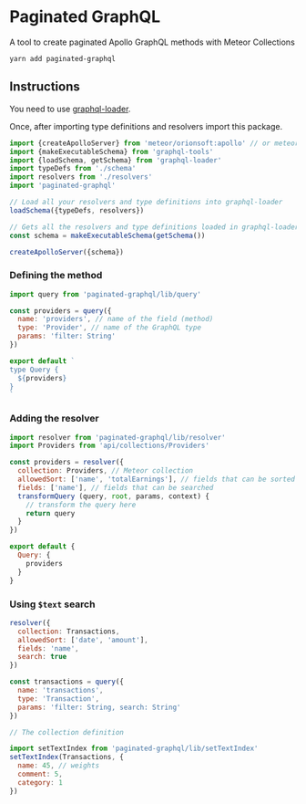 # Paginated GraphQL

A tool to create paginated Apollo GraphQL methods with Meteor Collections

```
yarn add paginated-graphql
```

## Instructions

You need to use [graphql-loader](https://github.com/orionsoft/graphql-loader).

Once, after importing type definitions and resolvers import this package.

```js
import {createApolloServer} from 'meteor/orionsoft:apollo' // or meteor/apollo
import {makeExecutableSchema} from 'graphql-tools'
import {loadSchema, getSchema} from 'graphql-loader'
import typeDefs from './schema'
import resolvers from './resolvers'
import 'paginated-graphql'

// Load all your resolvers and type definitions into graphql-loader
loadSchema({typeDefs, resolvers})

// Gets all the resolvers and type definitions loaded in graphql-loader
const schema = makeExecutableSchema(getSchema())

createApolloServer({schema})
```

### Defining the method

```js
import query from 'paginated-graphql/lib/query'

const providers = query({
  name: 'providers', // name of the field (method)
  type: 'Provider', // name of the GraphQL type
  params: 'filter: String'
})

export default `
type Query {
  ${providers}
}
`
```

### Adding the resolver

```js
import resolver from 'paginated-graphql/lib/resolver'
import Providers from 'api/collections/Providers'

const providers = resolver({
  collection: Providers, // Meteor collection
  allowedSort: ['name', 'totalEarnings'], // fields that can be sorted
  fields: ['name'], // fields that can be searched
  transformQuery (query, root, params, context) {
    // transform the query here
    return query
  }
})

export default {
  Query: {
    providers
  }
}
```

### Using ```$text``` search

```js
resolver({
  collection: Transactions,
  allowedSort: ['date', 'amount'],
  fields: 'name',
  search: true
})

const transactions = query({
  name: 'transactions',
  type: 'Transaction',
  params: 'filter: String, search: String'
})

// The collection definition

import setTextIndex from 'paginated-graphql/lib/setTextIndex'
setTextIndex(Transactions, {
  name: 45, // weights
  comment: 5,
  category: 1
})
```
